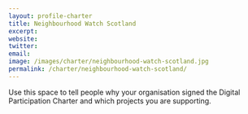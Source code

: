 ```yaml
---
layout: profile-charter
title: Neighbourhood Watch Scotland
excerpt: 
website: 
twitter: 
email: 
image: /images/charter/neighbourhood-watch-scotland.jpg
permalink: /charter/neighbourhood-watch-scotland/
---
```


Use this space to tell people why your organisation signed the Digital Participation Charter and which projects you are supporting.
